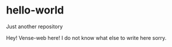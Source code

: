 # hello-world
Just another repository

Hey!
Vense-web here!
I do not know what else to write here
sorry.
